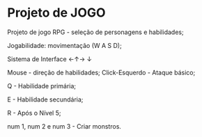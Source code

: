 # Projeto de JOGO
Projeto de jogo RPG - seleção de personagens e habilidades;

Jogabilidade: 
movimentação (W A S D);

Sistema de Interface
←↑→
 ↓

Mouse - direção de habilidades; 
Click-Esquerdo - Ataque básico;

Q - Habilidade primária;

E - Habilidade secundária;

R - Após o Nível 5;

num 1, num 2 e num 3 - Criar monstros.
